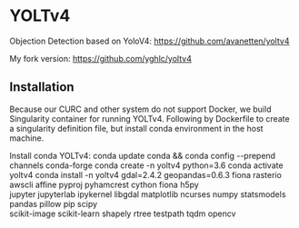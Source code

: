 # YOLTv4
Objection Detection based on YoloV4: https://github.com/avanetten/yoltv4

My fork version: https://github.com/yghlc/yoltv4


## Installation
Because our CURC and other system do not support Docker, we build Singularity container for running YOLTv4.
Following by Dockerfile to create a singularity definition file, but install conda environment in the host machine. 

Install conda YOLTv4:
    conda update conda && conda config --prepend channels conda-forge
    conda create -n yoltv4 python=3.6
    conda activate yoltv4
    conda install -n yoltv4  gdal=2.4.2 geopandas=0.6.3 fiona rasterio awscli affine pyproj pyhamcrest cython fiona h5py \
                jupyter jupyterlab ipykernel libgdal matplotlib ncurses numpy statsmodels pandas pillow pip scipy \
                scikit-image scikit-learn shapely rtree testpath tqdm opencv
    






